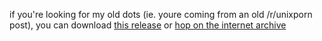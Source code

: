 if you're looking for my old dots (ie. youre coming from an old /r/unixporn post), you can download [this release](https://github.com/lachlanshoesmith/dots/releases/tag/v1.0) or [hop on the internet archive](https://web.archive.org/web/20201111214457/https://github.com/lachlantula/dots/0)

